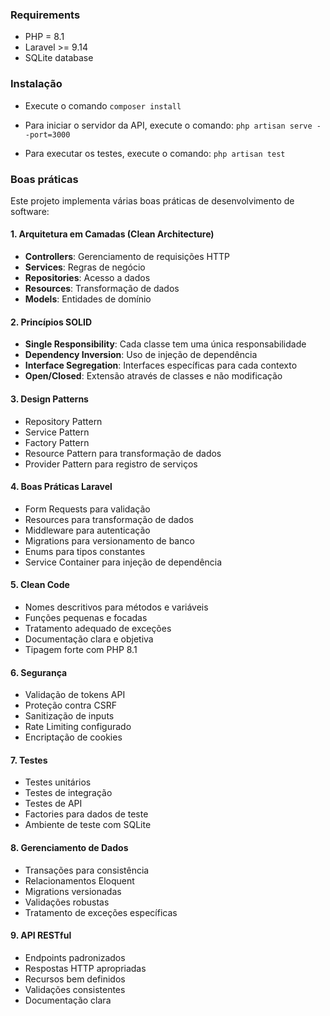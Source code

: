### Requirements
- PHP = 8.1
- Laravel >= 9.14
- SQLite database

### Instalação

- Execute o comando `composer install`

- Para iniciar o servidor da API, execute o comando: `php artisan serve --port=3000`

- Para executar os testes, execute o comando: `php artisan test`

### Boas práticas

Este projeto implementa várias boas práticas de desenvolvimento de software:

#### 1. Arquitetura em Camadas (Clean Architecture)
- **Controllers**: Gerenciamento de requisições HTTP
- **Services**: Regras de negócio
- **Repositories**: Acesso a dados
- **Resources**: Transformação de dados
- **Models**: Entidades de domínio

#### 2. Princípios SOLID
- **Single Responsibility**: Cada classe tem uma única responsabilidade
- **Dependency Inversion**: Uso de injeção de dependência
- **Interface Segregation**: Interfaces específicas para cada contexto
- **Open/Closed**: Extensão através de classes e não modificação

#### 3. Design Patterns
- Repository Pattern
- Service Pattern
- Factory Pattern
- Resource Pattern para transformação de dados
- Provider Pattern para registro de serviços

#### 4. Boas Práticas Laravel
- Form Requests para validação
- Resources para transformação de dados
- Middleware para autenticação
- Migrations para versionamento de banco
- Enums para tipos constantes
- Service Container para injeção de dependência

#### 5. Clean Code
- Nomes descritivos para métodos e variáveis
- Funções pequenas e focadas
- Tratamento adequado de exceções
- Documentação clara e objetiva
- Tipagem forte com PHP 8.1

#### 6. Segurança
- Validação de tokens API
- Proteção contra CSRF
- Sanitização de inputs
- Rate Limiting configurado
- Encriptação de cookies

#### 7. Testes
- Testes unitários
- Testes de integração
- Testes de API
- Factories para dados de teste
- Ambiente de teste com SQLite

#### 8. Gerenciamento de Dados
- Transações para consistência
- Relacionamentos Eloquent
- Migrations versionadas
- Validações robustas
- Tratamento de exceções específicas

#### 9. API RESTful
- Endpoints padronizados
- Respostas HTTP apropriadas
- Recursos bem definidos
- Validações consistentes
- Documentação clara

